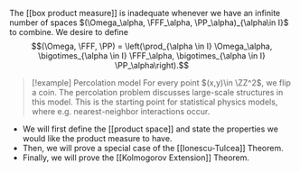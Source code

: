 The [[box product measure]] is inadequate whenever we have an infinite number of spaces $(\Omega_\alpha, \FFF_\alpha, \PP_\alpha)_{\alpha\in I}$ to combine. We desire to define
$$(\Omega, \FFF, \PP) = \left(\prod_{\alpha \in I} \Omega_\alpha, \bigotimes_{\alpha \in I} \FFF_\alpha, \bigotimes_{\alpha \in I} \PP_\alpha\right).$$

>[!example] Percolation model
>For every point $(x,y)\in \ZZ^2$, we flip a coin. The percolation problem discusses large-scale structures in this model. This is the starting point for statistical physics models, where e.g. nearest-neighbor interactions occur.

- We will first define the [[product space]] and state the properties we would like the product measure to have.
- Then, we will prove a special case of the [[Ionescu-Tulcea]] Theorem.
- Finally, we will prove the [[Kolmogorov Extension]] Theorem.
